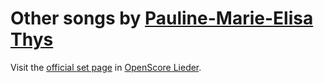 
# Other songs by [Pauline-Marie-Elisa Thys](..)

Visit the [official set page] in [OpenScore Lieder].

[official set page]: https://musescore.com/openscore-lieder-corpus/sets/5107708
[OpenScore Lieder]: https://musescore.com/openscore-lieder-corpus
